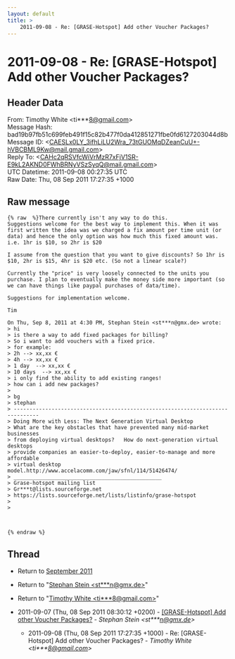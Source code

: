 ```yaml
---
layout: default
title: >
    2011-09-08 - Re: [GRASE-Hotspot] Add other Voucher Packages?
---
```


# 2011-09-08 - Re: [GRASE-Hotspot] Add other Voucher Packages?

## Header Data

From: Timothy White \<ti***8@gmail.com\><br>
Message Hash: bad19b97fb51c699feb491f15c82b477f0da412851271fbe0fd6127203044d8b<br>
Message ID: \<CAESLx0LY_3ifhLiLU2Wra_73tGUOMqDZeanCuU+-hVBCBML9Kw@mail.gmail.com\><br>
Reply To: \<CAHc2qRSVfcWiVrMzR7xFjV1SR-E9kL2AKND0FWhBRNyVSzSyqQ@mail.gmail.com\><br>
UTC Datetime: 2011-09-08 00:27:35 UTC<br>
Raw Date: Thu, 08 Sep 2011 17:27:35 +1000<br>

## Raw message

```
{% raw  %}There currently isn't any way to do this.
Suggestions welcome for the best way to implement this. When it was
first written the idea was we charged a fix amount per time unit (or
data) and hence the only option was how much this fixed amount was.
i.e. 1hr is $10, so 2hr is $20

I assume from the question that you want to give discounts? So 1hr is
$10, 2hr is $15, 4hr is $20 etc. (So not a linear scale?)

Currently the "price" is very loosely connected to the units you
purchase. I plan to eventually make the money side more important (so
we can have things like paypal purchases of data/time).

Suggestions for implementation welcome.

Tim

On Thu, Sep 8, 2011 at 4:30 PM, Stephan Stein <st***n@gmx.de> wrote:
> hi
> is there a way to add fixed packages for billing?
> So i want to add vouchers with a fixed price.
> for example:
> 2h --> xx,xx €
> 4h --> xx,xx €
> 1 day  --> xx,xx €
> 10 days  --> xx,xx €
> i only find the ability to add existing ranges!
> how can i add new packages?
>
> bg
> stephan
> ------------------------------------------------------------------------------
> Doing More with Less: The Next Generation Virtual Desktop
> What are the key obstacles that have prevented many mid-market businesses
> from deploying virtual desktops?   How do next-generation virtual desktops
> provide companies an easier-to-deploy, easier-to-manage and more affordable
> virtual desktop model.http://www.accelacomm.com/jaw/sfnl/114/51426474/
> _______________________________________________
> Grase-hotspot mailing list
> Gr***t@lists.sourceforge.net
> https://lists.sourceforge.net/lists/listinfo/grase-hotspot
>
>



{% endraw %}
```

## Thread

+ Return to [September 2011](/archive/2011/09)

+ Return to "[Stephan Stein <st***n<span>@</span>gmx.de>](/authors/st___n_at_gmx_de)"
+ Return to "[Timothy White <ti***8<span>@</span>gmail.com>](/authors/ti___8_at_gmail_com)"

+ 2011-09-07 (Thu, 08 Sep 2011 08:30:12 +0200) - [[GRASE-Hotspot] Add other Voucher Packages?](/archive/2011/09/93c88bfa8943692351dfb16c079bafb2369975fcfb094531c46dbf5328cbdd48) - _Stephan Stein \<st***n@gmx.de\>_
  + 2011-09-08 (Thu, 08 Sep 2011 17:27:35 +1000) - Re: [GRASE-Hotspot] Add other Voucher Packages? - _Timothy White \<ti***8@gmail.com\>_

